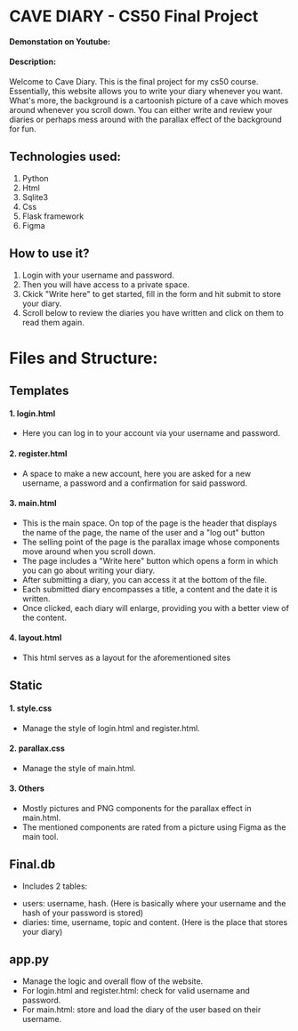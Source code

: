 # CAVE DIARY - CS50 Final Project
#### Demonstation on Youtube:  <URL HERE>
#### Description:
Welcome to Cave Diary. This is the final project for my cs50 course.
Essentially, this website allows you to write your diary whenever you want. What's more, the background is a cartoonish picture of a cave which moves around whenever you scroll down. You can either write and review your diaries or perhaps mess around with the parallax effect of the background for fun.
## Technologies used:
1. Python
2. Html
3. Sqlite3
4. Css
5. Flask framework
6. Figma


## How to use it?
1. Login with your username and password.
2. Then you will have access to a private space.
3. Ckick "Write here" to get started, fill in the form and hit submit to store your diary.
4. Scroll below to review the diaries you have written and click on them to read them again.

# Files and Structure:

## Templates
#### 1. login.html
- Here you can log in to your account via your username and password.
#### 2. register.html
- A space to make a new account, here you are asked for a new username, a password and a confirmation for said password.
#### 3. main.html
- This is the main space. On top of the page is the header that displays the name of the page, the name of the user and a "log out" button
- The selling point of the page is the parallax image whose components move around when you scroll down.
- The page includes a "Write here" button which opens a form in which you can go about writing your diary.
- After submitting a diary, you can access it at the bottom of the file.
- Each submitted diary encompasses a title, a content and the date it is written.
- Once clicked, each diary will enlarge, providing you with a better view of the content.
#### 4. layout.html
- This html serves as a layout for the aforementioned sites

## Static
#### 1. style.css
- Manage the style of login.html and register.html.
#### 2. parallax.css
- Manage the style of main.html.
#### 3. Others
- Mostly pictures and PNG components for the parallax effect in main.html.
- The mentioned components are rated from a picture using Figma as the main tool.

## Final.db
- Includes 2 tables:
+ users: username, hash. (Here is basically where your username and the hash of your password is stored)
+ diaries: time, username, topic and content. (Here is the place that stores your diary)

## app.py
- Manage the logic and overall flow of the website.
- For login.html and register.html: check for valid username and password.
- For main.html: store and load the diary of the user based on their username.

